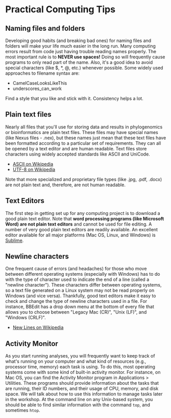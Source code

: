 # Practical Computing Tips

## Naming files and folders

Developing good habits (and breaking bad ones) for naming files and folders will make your life much easier in the long run. Many computing errors result from code just having trouble reading names properly. The most important rule is to __NEVER use spaces!__ Doing so will frequently cause programs to only read part of the name. Also, it's a good idea to avoid special characters (like $, \*, @, etc.) whenever possible. Some widely used approaches to filename syntax are:

- CamelCaseLooksLikeThis
- underscores_can_work

Find a style that you like and stick with it. Consistency helps a lot.

## Plain text files
	
Nearly all files that you'll use for storing data and results in phylogenomics or bioinformatics are plain text files. These files may have special names (like Nexus files - .nex), but these names just mean that these text files have been formatted according to a particular set of requirements. They can all be opened by a text editor and are human readable. Text files store characters using widely accepted standards like ASCII and UniCode.

- [ASCII on Wikipedia](https://en.wikipedia.org/wiki/ASCII)
- [UTF-8 on Wikipedia](https://en.wikipedia.org/wiki/UTF-8)

Note that more specialized and proprietary file types (like .jpg, .pdf, .docx) are not plain text and, therefore, are not human readable.

## Text Editors

The first step in getting set up for any computing project is to download a good plain text editor. Note that __word processing programs (like Microsoft Word) are not plain text editors__ and cannot be used for file editing. A number of very good plain text editors are readily available. An excellent editor available for all major platforms (Mac OS, Linux, and Windows) is [Sublime](https://www.sublimetext.com/). 

## Newline characters
	
One frequent cause of errors (and headaches) for those who move between different operating systems (especially with Windows) has to do with the type of character used to indicate the end of a line (called a "newline character"). These characters differ between operating systems, so a text file generated on a Linux system may not be read properly on Windows (and vice versa). Thankfully, good text editors make it easy to check and change the type of newline characters used in a file. For instance, BBEdit has a drop down menu at the bottom of every file that allows you to choose between "Legacy Mac (CR)", "Unix (LF)", and "Windows (CRLF)".
	
- [New Lines on Wikipedia](https://en.wikipedia.org/wiki/Newline)

## Activity Monitor

As you start running analyses, you will frequently want to keep track of what's running on your computer and what kind of resources (e.g., processor time, memory) each task is using. To do this, most operating systems come with some kind of built-in activity monitor. For instance, on Mac OS, you can find the Activity Monitor program in Applications > Utilities. These programs should provide information about the tasks that are running, their ID numbers, and their usage of CPU, memory, and disk space. We will talk about how to use this information to manage tasks later in the workshop. At the command line on any Unix-based system, you should be able to find similar information with the command `top`, and sometimes `htop`.
